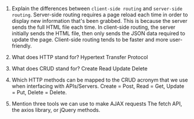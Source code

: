 1.  Explain the differences between `client-side routing` and `server-side routing`.
    Server-side routing requires a page reload each time in order to display new information that's been grabbed. This is because the server sends the full HTML file each time. In client-side routing, the server initially sends the HTML file, then only sends the JSON data required to update the page. Client-side routing tends to be faster and more user-friendly.

2.  What does HTTP stand for?
    Hypertext Transfer Protocol

3.  What does CRUD stand for?
    Create Read Update Delete

4.  Which HTTP methods can be mapped to the CRUD acronym that we use when interfacing with APIs/Servers.
    Create = Post, Read = Get, Update = Put, Delete = Delete.

5.  Mention three tools we can use to make AJAX requests
    The fetch API, the axios library, or jQuery methods.